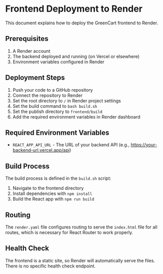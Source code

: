 # Frontend Deployment to Render

This document explains how to deploy the GreenCart frontend to Render.

## Prerequisites

1. A Render account
2. The backend deployed and running (on Vercel or elsewhere)
3. Environment variables configured in Render

## Deployment Steps

1. Push your code to a GitHub repository
2. Connect the repository to Render
3. Set the root directory to `/` in Render project settings
4. Set the build command to `bash build.sh`
5. Set the publish directory to `frontend/build`
6. Add the required environment variables in Render dashboard

## Required Environment Variables

- `REACT_APP_API_URL` - The URL of your backend API (e.g., https://your-backend-url.vercel.app/api)

## Build Process

The build process is defined in the `build.sh` script:
1. Navigate to the frontend directory
2. Install dependencies with `npm install`
3. Build the React app with `npm run build`

## Routing

The `render.yaml` file configures routing to serve the `index.html` file for all routes, which is necessary for React Router to work properly.

## Health Check

The frontend is a static site, so Render will automatically serve the files. There is no specific health check endpoint.
